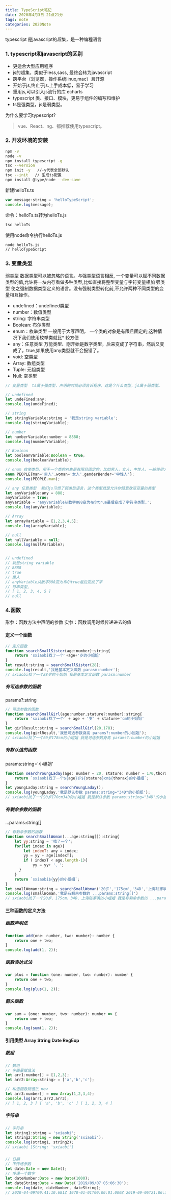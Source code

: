 ```yaml
---
title: TypeScript笔记
date: 2020年4月3日 21点21分
tags: note
categories: 2020Note
---
```




typescript 是javascript的超集，是一种编程语言

### 1. typescript和javascript的区别
* 更适合大型应用程序
* js的超集，类似于less,sass,  最终会转为javascript
* 跨平台（浏览器，操作系统linux,mac）且开源
* 开始于js,终止于js.上手成本低，易于学习
* 重用js,可以引入js流行的库  echarts
* typescript 类、接口、模块，更易于组件的编写和维护
* ts是强类型，js是弱类型。

为什么要学习typescript?

> vue、React、ng、都推荐使用typescript。

### 2. 开发环境的安装
```bash
npm -v
node -v
npm install typescript -g
tsc --version
npm init -y   //-y代表全部默认
tsc --init   // 生成ts配置
npm install @type/node --dev-save
```
新建helloTs.ts
```js
var message:string = 'helloTypeScript';
console.log(message);
```
命令：helloTs.ts转为helloTs.js
```bash
tsc helloTs
```
使用node命令执行helloTs.js
```bash
node helloTs.js   
// helloTypeScript
```
### 3. 变量类型
弱类型   数据类型可以被忽略的语言。与强类型语言相反, 一个变量可以赋不同数据类型的值,允许将一块内存看做多种类型,比如直接将整型变量与字符变量相加
强类型   使之强制数据类型定义的语言。没有强制类型转化前,不允许两种不同类型的变量相互操作。
 
* undefined：undefined类型
* number：数值类型
* string: 字符串类型
* Boolean: 布尔类型
* enum：枚举类型   一般用于大写声明， 一个类的对象是有限且固定的,这种情况下我们使用枚举类就比* 较方便
* any：任意类型   万能类型、刚开始是数字类型，后来变成了字符串，然后又变成了，true,如果使用any类型就不会报错了。
* void: 空类型
* Array: 数组类型
* Tuple: 元祖类型
* Null: 空类型

```js
// 变量类型  ts属于强类型，声明的时候必须告诉程序，这是个什么类型，js属于弱类型。

// undefined
let undeFined:any;
console.log(undeFined);

// string
let stringVariable:string = '我是string variable';
console.log(stringVariable);

// number
let numberVariable:number = 8888;
console.log(numberVariable);

// Boolean
let booleanVariable:Boolean = true;
console.log(booleanVariable);

// enum 枚举类型，用于一个类的对象是有限且固定的，比如男人，女人，中性人，一般使用大写命名
enum PEOPLE{man='男人',woman='女人',genderBender='中性人'};
console.log(PEOPLE.man);

// any 任意类型  我们js习惯了弱类型语言，这个类型就是允许你随意改变变量的类型
let anyVariable:any = 888;
anyVariable = true;
anyVariable = 'anyVariable从数字888变为布尔true最后变成了字符串类型,';
console.log(anyVariable);

// Array
let arrayVariable = [1,2,3,4,5];
console.log(arrayVariable);

// null 
let nullVariable = null;
console.log(nullVariable);


// undefined
// 我是string variable
// 8888
// true
// 男人
// anyVariable从数字888变为布尔true最后变成了字
// 符串类型,
// [ 1, 2, 3, 4, 5 ]
// null
```

### 4.函数

形参：函数方法中声明的参数
实参：函数调用时候传递进去的值

#### 定义一个函数
```js
// 定义函数
function searchSmallSister(age:number):string{
    return 'sxiaobi找了一个'+age+'岁的小姐姐'
}
let result:string = searchSmallSister(28);
console.log(result,'我是基本定义函数 parasm:number');
// sxiaobi找了一个28岁的小姐姐 我是基本定义函数 parasm:number
```

##### 有可选参数的函数
params?:string
```js
// 可选参数的函数
function searchSmallGirl(age:number,stature?:number):string{
    return 'sxiaobi找了一个' + age + '岁' + stature+'cm的小姐姐'
}
let girlResult:string = searchSmallGirl(20,178);
console.log(girlResult,'我是可选参数身高 params?:number的小姐姐');
// sxiaobi找了一个20岁178cm的小姐姐 我是可选参数身高 params?:number的小姐姐
```
##### 有默认值的函数
params:string='小姐姐'
```js
function searchYoungLaday(age: number = 20, stature: number = 170,thorax:string='34D'):string{
    return `sxiaobi找了一个${age}岁${stature}cm${thorax}的小姐姐`;
}
let youngLaday:string = searchYoungLaday();
console.log(youngLaday,'我是默认参数 params:string="34D"的小姐姐');
// sxiaobi找了一个20岁170cm34D的小姐姐 我是默认参数 params:string="34D"的小姐姐
```
##### 有剩余参数的函数
...params:string[]
```js
// 有剩余参数的函数
function searchSmallWoman(...age:string[]):string{
    let yy:string = '找了一个';
    for(let index in age){
        let indexT: any = index;
        yy = yy + age[indexT];
        if ( indexT < age.length-1){
            yy = yy+ '、'; 
      }
    }
    return `sxiaobi${yy}的小姐姐`;
}
let smallWoman:string = searchSmallWoman('20岁','175cm','34D','上海陆家嘴');
console.log(smallWoman,'我是有剩余参数的 ...params:string[]')
// sxiaobi找了一个20岁、175cm、34D、上海陆家嘴的小姐姐 我是有剩余参数的 ...params:string[]
```

#### 三种函数的定义方法

##### 函数声明法
```js
function add(one: number, two: number): number {
    return one + two;
}
console.log(add(1, 2));
```
##### 函数表达式法
```js
var plus = function (one: number, two: number): number {
    return one + two;
}
console.log(plus(1, 2));
```
##### 箭头函数
```js
var sum = (one: number, two: number): number => {
    return one + two;
}
console.log(sum(1, 2));
```

#### 引用类型 Array String Date RegExp

##### 数组
```js
// 数组
// 字面量赋值法
let arr1:number[] = [1,2,3];
let arr2:Array<string> = ['a','b','c'];

// 构造函数赋值法 new
let arr3:number[] = new Array(1,2,3,4);
console.log(arr1,arr2,arr3);
// [ 1, 2, 3 ] [ 'a', 'b', 'c' ] [ 1, 2, 3, 4 ]
```
##### 字符串
```js
// 字符串
let string1:string = 'sxiaobi';
let string2:String = new String('sxiaobi');
console.log(string1, string2);
// sxiaobi [String: 'sxiaobi']
```
##### 
```js
// 日期
// 不传递参数
let date:Date = new Date();
// 传递一个数字
let dateNumber:Date = new Date(1000);
let dateString:Date = new Date('2019/09/07 05:06:30');
console.log(date, dateNumber, dateString);
// 2020-04-09T09:41:10.681Z 1970-01-01T00:00:01.000Z 2019-09-06T21:06:30.000Z
```








